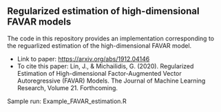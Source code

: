 ## Regularized estimation of high-dimensional FAVAR models

The code in this repository provides an implementation corresponding to the reguarlized estimation of the high-dimensional FAVAR model. 

- Link to paper: https://arxiv.org/abs/1912.04146
- To cite this paper: Lin, J., & Michailidis, G. (2020). Regularized Estimation of High-dimensional Factor-Augmented Vector Autoregressive (FAVAR) Models. The Journal of Machine Learning Research, Volume 21. Forthcoming.


Sample run: Example_FAVAR_estimation.R

